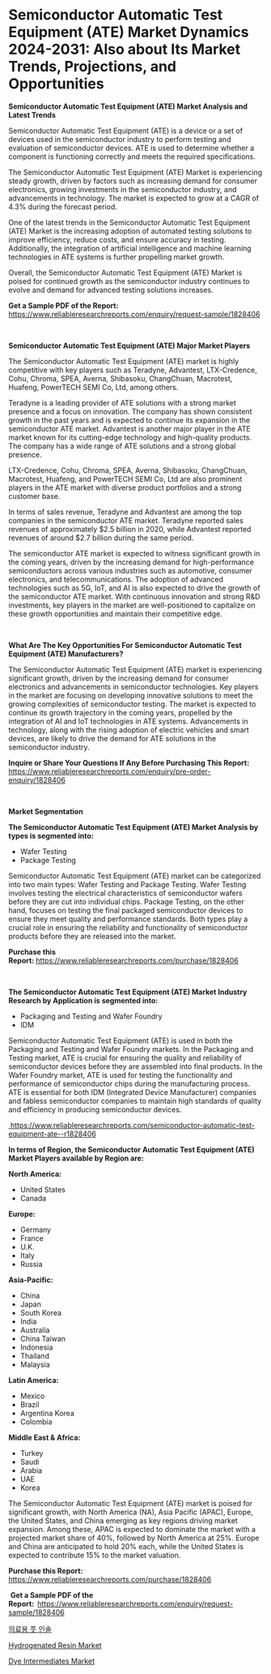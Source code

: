 <p><h1>Semiconductor Automatic Test Equipment (ATE) Market Dynamics 2024-2031: Also about Its Market Trends, Projections, and Opportunities</h1></p><p><strong>Semiconductor Automatic Test Equipment (ATE) Market Analysis and Latest Trends</strong></p>
<p><p>Semiconductor Automatic Test Equipment (ATE) is a device or a set of devices used in the semiconductor industry to perform testing and evaluation of semiconductor devices. ATE is used to determine whether a component is functioning correctly and meets the required specifications.</p><p>The Semiconductor Automatic Test Equipment (ATE) Market is experiencing steady growth, driven by factors such as increasing demand for consumer electronics, growing investments in the semiconductor industry, and advancements in technology. The market is expected to grow at a CAGR of 4.3% during the forecast period.</p><p>One of the latest trends in the Semiconductor Automatic Test Equipment (ATE) Market is the increasing adoption of automated testing solutions to improve efficiency, reduce costs, and ensure accuracy in testing. Additionally, the integration of artificial intelligence and machine learning technologies in ATE systems is further propelling market growth.</p><p>Overall, the Semiconductor Automatic Test Equipment (ATE) Market is poised for continued growth as the semiconductor industry continues to evolve and demand for advanced testing solutions increases.</p></p>
<p><strong>Get a Sample PDF of the Report:&nbsp;</strong> <a href="https://www.reliableresearchreports.com/enquiry/request-sample/1828406">https://www.reliableresearchreports.com/enquiry/request-sample/1828406</a></p>
<p>&nbsp;</p>
<p><strong>Semiconductor Automatic Test Equipment (ATE) Major Market Players</strong></p>
<p><p>The Semiconductor Automatic Test Equipment (ATE) market is highly competitive with key players such as Teradyne, Advantest, LTX-Credence, Cohu, Chroma, SPEA, Averna, Shibasoku, ChangChuan, Macrotest, Huafeng, PowerTECH SEMI Co, Ltd, among others. </p><p>Teradyne is a leading provider of ATE solutions with a strong market presence and a focus on innovation. The company has shown consistent growth in the past years and is expected to continue its expansion in the semiconductor ATE market. Advantest is another major player in the ATE market known for its cutting-edge technology and high-quality products. The company has a wide range of ATE solutions and a strong global presence. </p><p>LTX-Credence, Cohu, Chroma, SPEA, Averna, Shibasoku, ChangChuan, Macrotest, Huafeng, and PowerTECH SEMI Co, Ltd are also prominent players in the ATE market with diverse product portfolios and a strong customer base.</p><p>In terms of sales revenue, Teradyne and Advantest are among the top companies in the semiconductor ATE market. Teradyne reported sales revenues of approximately $2.5 billion in 2020, while Advantest reported revenues of around $2.7 billion during the same period.</p><p>The semiconductor ATE market is expected to witness significant growth in the coming years, driven by the increasing demand for high-performance semiconductors across various industries such as automotive, consumer electronics, and telecommunications. The adoption of advanced technologies such as 5G, IoT, and AI is also expected to drive the growth of the semiconductor ATE market. With continuous innovation and strong R&D investments, key players in the market are well-positioned to capitalize on these growth opportunities and maintain their competitive edge.</p></p>
<p>&nbsp;</p>
<p><strong>What Are The Key Opportunities For Semiconductor Automatic Test Equipment (ATE) Manufacturers?</strong></p>
<p><p>The Semiconductor Automatic Test Equipment (ATE) market is experiencing significant growth, driven by the increasing demand for consumer electronics and advancements in semiconductor technologies. Key players in the market are focusing on developing innovative solutions to meet the growing complexities of semiconductor testing. The market is expected to continue its growth trajectory in the coming years, propelled by the integration of AI and IoT technologies in ATE systems. Advancements in technology, along with the rising adoption of electric vehicles and smart devices, are likely to drive the demand for ATE solutions in the semiconductor industry.</p></p>
<p><strong>Inquire or Share Your Questions If Any Before Purchasing This Report:</strong> <a href="https://www.reliableresearchreports.com/enquiry/pre-order-enquiry/1828406">https://www.reliableresearchreports.com/enquiry/pre-order-enquiry/1828406</a></p>
<p>&nbsp;</p>
<p><strong>Market Segmentation</strong></p>
<p><strong>The Semiconductor Automatic Test Equipment (ATE) Market Analysis by types is segmented into:</strong></p>
<p><ul><li>Wafer Testing</li><li>Package Testing</li></ul></p>
<p><p>Semiconductor Automatic Test Equipment (ATE) market can be categorized into two main types: Wafer Testing and Package Testing. Wafer Testing involves testing the electrical characteristics of semiconductor wafers before they are cut into individual chips. Package Testing, on the other hand, focuses on testing the final packaged semiconductor devices to ensure they meet quality and performance standards. Both types play a crucial role in ensuring the reliability and functionality of semiconductor products before they are released into the market.</p></p>
<p><strong>Purchase this Report:&nbsp;</strong><a href="https://www.reliableresearchreports.com/purchase/1828406">https://www.reliableresearchreports.com/purchase/1828406</a></p>
<p>&nbsp;</p>
<p><strong>The Semiconductor Automatic Test Equipment (ATE) Market Industry Research by Application is segmented into:</strong></p>
<p><ul><li>Packaging and Testing and Wafer Foundry</li><li>IDM</li></ul></p>
<p><p>Semiconductor Automatic Test Equipment (ATE) is used in both the Packaging and Testing and Wafer Foundry markets. In the Packaging and Testing market, ATE is crucial for ensuring the quality and reliability of semiconductor devices before they are assembled into final products. In the Wafer Foundry market, ATE is used for testing the functionality and performance of semiconductor chips during the manufacturing process. ATE is essential for both IDM (Integrated Device Manufacturer) companies and fabless semiconductor companies to maintain high standards of quality and efficiency in producing semiconductor devices.</p></p>
<p><a href="https://www.reliableresearchreports.com/semiconductor-automatic-test-equipment-ate--r1828406">&nbsp;https://www.reliableresearchreports.com/semiconductor-automatic-test-equipment-ate--r1828406</a></p>
<p><strong>In terms of Region, the Semiconductor Automatic Test Equipment (ATE) Market Players available by Region are:</strong></p>
<p>
    <p> <strong> North America: </strong>
        <ul>
            <li>United States</li>
            <li>Canada</li>
        </ul>
        </p> 
    <p> <strong> Europe: </strong>
        <ul>
            <li>Germany</li>
            <li>France</li>
            <li>U.K.</li>
            <li>Italy</li>
            <li>Russia</li>
        </ul>
        </p> 
    <p> <strong> Asia-Pacific: </strong>
        <ul>
            <li>China</li>
            <li>Japan</li>
            <li>South Korea</li>
            <li>India</li>
            <li>Australia</li>
            <li>China Taiwan</li>
            <li>Indonesia</li>
            <li>Thailand</li>
            <li>Malaysia</li>
        </ul>
        </p> 
    <p> <strong> Latin America: </strong>
        <ul>
            <li>Mexico</li>
            <li>Brazil</li>
            <li>Argentina Korea</li>
            <li>Colombia</li>
        </ul>
        </p> 
    <p> <strong> Middle East & Africa: </strong>
        <ul>
            <li>Turkey</li>
            <li>Saudi</li>
            <li>Arabia</li>
            <li>UAE</li>
            <li>Korea</li>
        </ul>
    </p>
    </p>
<p><p>The Semiconductor Automatic Test Equipment (ATE) market is poised for significant growth, with North America (NA), Asia Pacific (APAC), Europe, the United States, and China emerging as key regions driving market expansion. Among these, APAC is expected to dominate the market with a projected market share of 40%, followed by North America at 25%. Europe and China are anticipated to hold 20% each, while the United States is expected to contribute 15% to the market valuation.</p></p>
<p><strong>Purchase this Report: </strong><a href="https://www.reliableresearchreports.com/purchase/1828406">https://www.reliableresearchreports.com/purchase/1828406</a></p>
<p>&nbsp;<strong>Get a Sample PDF of the Report:&nbsp;&nbsp;</strong><a href="https://www.reliableresearchreports.com/enquiry/request-sample/1828406">https://www.reliableresearchreports.com/enquiry/request-sample/1828406</a></p>
<p><strong></strong></p>
<p><p><a href="https://github.com/vdhdwjyp90142/Market-Research-Report-List-1/blob/main/824544946943.md">의료용 풋 인솔</a></p><p><a href="https://issuu.com/reportprime-2/docs/hydrogenated-resin-market-size-2030.pptx">Hydrogenated Resin Market</a></p><p><a href="https://forested-sushi-9b0.notion.site/Dye-Intermediates-Market-Focuses-on-Market-Share-Size-and-Projected-Forecast-Till-2031-2a53222da28d4d9eb280b1c90456bd5b">Dye Intermediates Market</a></p></p>